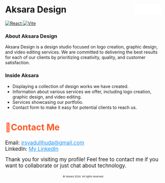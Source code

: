# Aksara Design <img src="src\assets\img\readmelogo.png" width="85" height="35" alt="readmelogo.png" align="right" />

<a href="https://react.dev/" target="_blank" rel="noopener noreferrer">
  <img src="https://cdn.jsdelivr.net/gh/devicons/devicon/icons/react/react-original.svg" width="30" height="30" alt="React" />
</a>
<a href="https://vitejs.dev/" target="_blank" rel="noopener noreferrer">
  <img src="https://vitejs.dev/logo.svg" width="30" height="30" alt="Vite" />
</a>

### About Aksara Design

Aksara Design is a design studio focused on logo creation, graphic design, and video editing services. We are committed to delivering the best results for each of our clients by prioritizing creativity, quality, and customer satisfaction.

### Inside Aksara
- Displaying a collection of design works we have created.
- Information about various services we offer, including logo creation, graphic design, and video editing.
- Services showcasing our portfolio.
- Contact form to make it easy for potential clients to reach us.
<div>
<h2 style="font-size: 2em; color: #FF5722;">📩Contact Me</h2>
  <ul style="list-style-type: none; padding: 0;">
    <li style="font-size: 1.2em;">Email: <a href="mailto:irsyadullhuda@gmail.com" style="color: #2196F3;">irsyadullhuda@gmail.com</a></li>
    <li style="font-size: 1.2em;">LinkedIn: <a href="https://www.linkedin.com/in/irsyadul-huda" style="color: #2196F3;">My LinkedIn</a></li>
  </ul>

  <p style="font-size: 1.2em; max-width: 600px; margin: auto;">Thank you for visiting my profile! Feel free to contact me if you want to collaborate or just chat about technology.</p>

<p style="font-size: 8px; text-align: center; margin-top: 20px;">© Aksara 2024. All rights reserved</p>
</div>